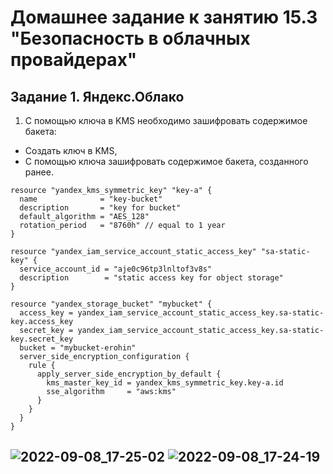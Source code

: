 # Домашнее задание к занятию 15.3 "Безопасность в облачных провайдерах"

## Задание 1. Яндекс.Облако
1. С помощью ключа в KMS необходимо зашифровать содержимое бакета:
- Создать ключ в KMS,
- С помощью ключа зашифровать содержимое бакета, созданного ранее.
```
resource "yandex_kms_symmetric_key" "key-a" {
  name              = "key-bucket"
  description       = "key for bucket"
  default_algorithm = "AES_128"
  rotation_period   = "8760h" // equal to 1 year
}

resource "yandex_iam_service_account_static_access_key" "sa-static-key" {
  service_account_id = "aje0c96tp3lnltof3v8s"
  description        = "static access key for object storage"
}

resource "yandex_storage_bucket" "mybucket" {
  access_key = yandex_iam_service_account_static_access_key.sa-static-key.access_key
  secret_key = yandex_iam_service_account_static_access_key.sa-static-key.secret_key
  bucket = "mybucket-erohin"
  server_side_encryption_configuration {
    rule {
      apply_server_side_encryption_by_default {
        kms_master_key_id = yandex_kms_symmetric_key.key-a.id
        sse_algorithm     = "aws:kms"
      }
    }
  }
}
```
![2022-09-08_17-25-02](https://user-images.githubusercontent.com/88886716/189147975-6c0e7d55-5ed2-4d76-afcd-9312d0c13e91.png)
![2022-09-08_17-24-19](https://user-images.githubusercontent.com/88886716/189148018-d5c3dac7-ce6b-4cbd-b82b-ac0eb04342d4.png)
--- 

